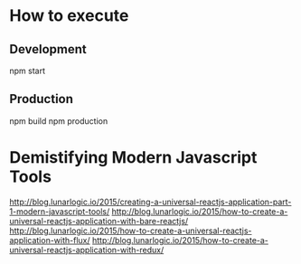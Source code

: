 # How to execute
## Development
npm start
## Production
npm build
npm production

# Demistifying Modern Javascript Tools
http://blog.lunarlogic.io/2015/creating-a-universal-reactjs-application-part-1-modern-javascript-tools/
http://blog.lunarlogic.io/2015/how-to-create-a-universal-reactjs-application-with-bare-reactjs/
http://blog.lunarlogic.io/2015/how-to-create-a-universal-reactjs-application-with-flux/
http://blog.lunarlogic.io/2015/how-to-create-a-universal-reactjs-application-with-redux/
